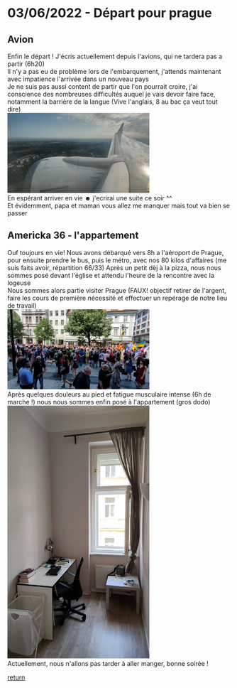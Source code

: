 # 03/06/2022 - Départ pour prague
## Avion
Enfin le départ ! J'écris actuellement depuis l'avions, qui ne tardera pas a partir (6h20)  
Il n'y a pas eu de problème lors de l'embarquement, j'attends maintenant avec impatience l'arrivée dans un nouveau pays  
Je ne suis pas aussi content de partir que l'on pourrait croire, j'ai conscience des nombreuses difficultés auquel je vais devoir faire face, notamment la barrière de la langue (Vive l'anglais, 8 au bac ça veut tout dire)  
<img src="../../images/avion.jpg" alt="depuis l'avion" width="320">  
En espérant arriver en vie ☻ j'ecrirai une suite ce soir ^^  
Et évidemment, papa et maman vous allez me manquer mais tout va bien se passer 

## Americka 36 - l'appartement
Ouf toujours en vie! Nous avons débarqué vers 8h a l'aéroport de Prague, pour ensuite prendre le bus, puis le métro, avec nos 80 kilos d'affaires (me suis faits avoir, répartition 66/33)
Après un petit dèj à la pizza, nous nous sommes posé devant l'église et attendu l'heure de la rencontre avec la logeuse  
Nous sommes alors partie visiter Prague (FAUX! objectif retirer de l'argent, faire les cours de première nécessité et effectuer un repérage de notre lieu de travail)  
<img src="../../images/fete.jpg" alt="une fete de rue" width="320">  
Après quelques douleurs au pied et fatigue musculaire intense (6h de marche !) nous nous sommes enfin posé à l'appartement (gros dodo)  
<img src="../../images/chambre.jpg" alt="la chambre" width="320">  
Actuellement, nous n'allons pas tarder à aller manger, bonne soirée !  
  
[return](../README.md)